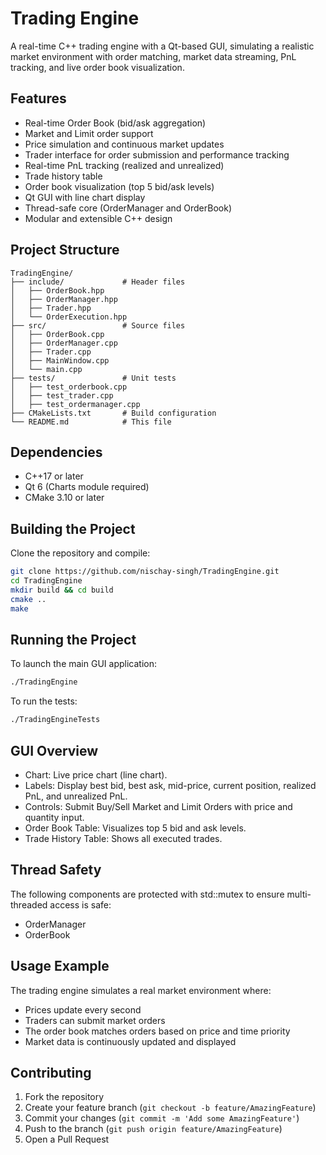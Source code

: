 # Trading Engine

A real-time C++ trading engine with a Qt-based GUI, simulating a realistic market environment with order matching, market data streaming, PnL tracking, and live order book visualization.

## Features

- Real-time Order Book (bid/ask aggregation)
- Market and Limit order support
- Price simulation and continuous market updates
- Trader interface for order submission and performance tracking
- Real-time PnL tracking (realized and unrealized)
- Trade history table
- Order book visualization (top 5 bid/ask levels)
- Qt GUI with line chart display
- Thread-safe core (OrderManager and OrderBook)
- Modular and extensible C++ design

## Project Structure

```
TradingEngine/
├── include/             # Header files
│   ├── OrderBook.hpp
│   ├── OrderManager.hpp
│   ├── Trader.hpp
│   └── OrderExecution.hpp
├── src/                 # Source files
│   ├── OrderBook.cpp
│   ├── OrderManager.cpp
│   ├── Trader.cpp
│   ├── MainWindow.cpp
│   └── main.cpp
├── tests/               # Unit tests
│   ├── test_orderbook.cpp
│   ├── test_trader.cpp
│   ├── test_ordermanager.cpp
├── CMakeLists.txt       # Build configuration
└── README.md            # This file
```

## Dependencies

- C++17 or later
- Qt 6 (Charts module required)
- CMake 3.10 or later

## Building the Project

Clone the repository and compile:

```bash
git clone https://github.com/nischay-singh/TradingEngine.git
cd TradingEngine
mkdir build && cd build
cmake ..
make
```

## Running the Project

To launch the main GUI application:

```bash
./TradingEngine
```

To run the tests:

```bash
./TradingEngineTests
```

## GUI Overview

- Chart: Live price chart (line chart).
- Labels: Display best bid, best ask, mid-price, current position, realized PnL, and unrealized PnL.
- Controls: Submit Buy/Sell Market and Limit Orders with price and quantity input.
- Order Book Table: Visualizes top 5 bid and ask levels.
- Trade History Table: Shows all executed trades.

## Thread Safety

The following components are protected with std::mutex to ensure multi-threaded access is safe:

- OrderManager
- OrderBook

## Usage Example

The trading engine simulates a real market environment where:

- Prices update every second
- Traders can submit market orders
- The order book matches orders based on price and time priority
- Market data is continuously updated and displayed

## Contributing

1. Fork the repository
2. Create your feature branch (`git checkout -b feature/AmazingFeature`)
3. Commit your changes (`git commit -m 'Add some AmazingFeature'`)
4. Push to the branch (`git push origin feature/AmazingFeature`)
5. Open a Pull Request
